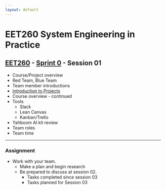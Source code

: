 ```yaml
---
layout: default
---
```


# EET260 System Engineering in Practice

## [EET260](../../) - [Sprint 0](../) - Session 01

- Course/Project overview
- Red Team, Blue Team
- Team member introductions
- [Introduction to Projects](resources/IntroToProjects.pptx)
- Course overview - continued
- Tools
    - Slack
    - Lean Canvas
    - Kanban/Trello
- Yahboom AI kit review
- Team roles
- Team time

---
### Assignment
- Work with your team. 
    - Make a plan and begin research
    - Be prepared to discuss at session 02.
        - Tasks completed since session 03
        - Tasks planned for Session 03